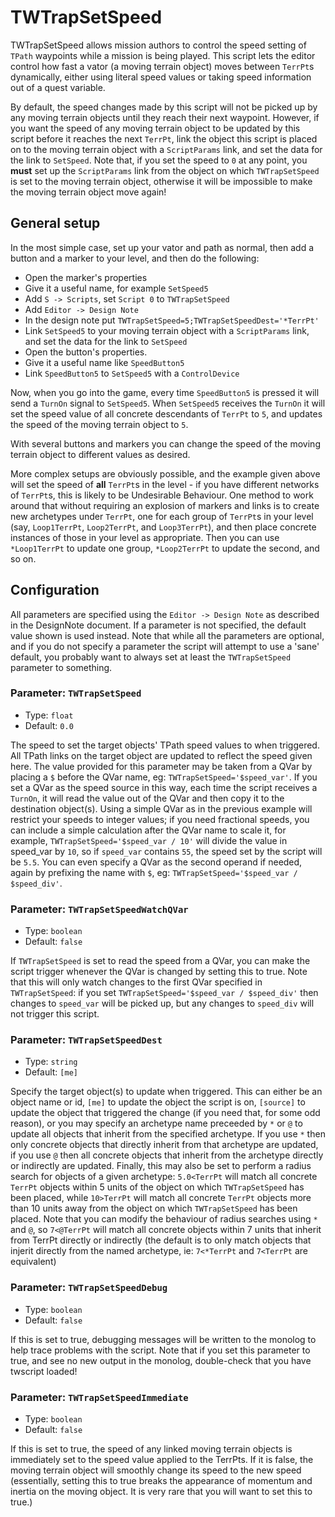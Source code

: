 # TWTrapSetSpeed

TWTrapSetSpeed allows mission authors to control the speed setting of `TPath`
waypoints while a mission is being played. This script lets the editor
control how fast a vator (a moving terrain object) moves between `TerrPt`s
dynamically, either using literal speed values or taking speed information out
of a quest variable.

By default, the speed changes made by this script will not be picked up by
any moving terrain objects until they reach their next waypoint. However, if
you want the speed of any moving terrain object to be updated by this script
before it reaches the next `TerrPt`, link the object this script is placed on
to the moving terrain object with a `ScriptParams` link, and set the data for
the link to `SetSpeed`. Note that, if you set the speed to `0` at any point,
you **must** set up the `ScriptParams` link from the object on which
`TWTrapSetSpeed` is set to the moving terrain object, otherwise it will be
impossible to make the moving terrain object move again!

## General setup

In the most simple case, set up your vator and path as normal, then add a
button and a marker to your level, and then do the following:

- Open the marker's properties
- Give it a useful name, for example `SetSpeed5`
- Add `S -> Scripts`, set `Script 0` to `TWTrapSetSpeed`
- Add `Editor -> Design Note`
- In the design note put `TWTrapSetSpeed=5;TWTrapSetSpeedDest='*TerrPt'`
- Link `SetSpeed5` to your moving terrain object with a `ScriptParams` link,
  and set the data for the link to `SetSpeed`
- Open the button's properties.
- Give it a useful name like `SpeedButton5`
- Link `SpeedButton5` to `SetSpeed5` with a `ControlDevice`

Now, when you go into the game, every time `SpeedButton5` is pressed it will
send a `TurnOn` signal to `SetSpeed5`. When `SetSpeed5` receives the `TurnOn`
it will set the speed value of all concrete descendants of `TerrPt` to `5`,
and updates the speed of the moving terrain object to `5`.

With several buttons and markers you can change the speed of the moving
terrain object to different values as desired.

More complex setups are obviously possible, and the example given above will
set the speed of **all** `TerrPt`s in the level - if you have different networks
of `TerrPt`s, this is likely to be Undesirable Behaviour. One method to work
around that without requiring an explosion of markers and links is to create
new archetypes under `TerrPt`, one for each group of `TerrPt`s in your level
(say, `Loop1TerrPt`, `Loop2TerrPt`, and `Loop3TerrPt`), and then place concrete
instances of those in your level as appropriate. Then you can use `*Loop1TerrPt`
to update one group, `*Loop2TerrPt` to update the second, and so on.

## Configuration

All parameters are specified using the `Editor -> Design Note` as described
in the DesignNote document. If a parameter is not specified, the default
value shown is used instead. Note that while all the parameters are optional,
and if you do not specify a parameter the script will attempt to use a 'sane'
default, you probably want to always set at least the `TWTrapSetSpeed`
parameter to something.

### Parameter: `TWTrapSetSpeed`
- Type: `float`
- Default: `0.0`

The speed to set the target objects' TPath speed values to when
triggered. All TPath links on the target object are updated to reflect the
speed given here. The value provided for this parameter may be taken from a
QVar by placing a `$` before the QVar name, eg: `TWTrapSetSpeed='$speed_var'`.
If you set a QVar as the speed source in this way, each time the script
receives a `TurnOn`, it will read the value out of the QVar and then copy it
to the destination object(s). Using a simple QVar as in the previous example
will restrict your speeds to integer values; if you need fractional speeds,
you can include a simple calculation after the QVar name to scale it, for
example, `TWTrapSetSpeed='$speed_var / 10'` will divide the value in
speed_var by `10`, so if `speed_var` contains `55`, the speed set by the
script will be `5.5`. You can even specify a QVar as the second operand if
needed, again by prefixing the name with `$`, eg:
`TWTrapSetSpeed='$speed_var / $speed_div'`.


### Parameter: `TWTrapSetSpeedWatchQVar`
- Type: `boolean`
- Default: `false`

If `TWTrapSetSpeed` is set to read the speed from a QVar, you
can make the script trigger whenever the QVar is changed by setting this to
true. Note that this will only watch changes to the first QVar specified in
`TWTrapSetSpeed`: if you set `TWTrapSetSpeed='$speed_var / $speed_div'` then
changes to `speed_var` will be picked up, but any changes to `speed_div`
will not trigger this script.


### Parameter: `TWTrapSetSpeedDest`
- Type: `string`
- Default: `[me]`

Specify the target object(s) to update when triggered. This can either be an
object name or id, `[me]` to update the object the script is on, `[source]`
to update the object that triggered the change (if you need that, for some
odd reason), or you may specify an archetype name preceeded by `*` or `@`
to update all objects that inherit from the specified archetype. If
you use `*` then only concrete objects that directly inherit from that
archetype are updated, if you use `@` then all concrete objects that inherit
from the archetype directly or indirectly are updated. Finally, this may
also be set to perform a radius search for objects of a given archetype:
`5.0<TerrPt` will match all concrete `TerrPt` objects within 5 units of the
object on which `TWTrapSetSpeed` has been placed, while `10>TerrPt` will
match all concrete `TerrPt` objects more than 10 units away from the object
on which `TWTrapSetSpeed` has been placed. Note that you can modify the
behaviour of radius searches using `*` and `@`, so `7<@TerrPt` will match
all concrete objects within 7 units that inherit from TerrPt directly or
indirectly (the default is to only match objects that injerit directly
from the named archetype, ie: `7<*TerrPt` and `7<TerrPt` are equivalent)


### Parameter: `TWTrapSetSpeedDebug`
- Type: `boolean`
- Default: `false`

If this is set to true, debugging messages will be written to
the monolog to help trace problems with the script. Note that if you set this
parameter to true, and see no new output in the monolog, double-check that
you have twscript loaded!


### Parameter: `TWTrapSetSpeedImmediate`
- Type: `boolean`
- Default: `false`

If this is set to true, the speed of any linked moving terrain
objects is immediately set to the speed value applied to the TerrPts. If it
is false, the moving terrain object will smoothly change its speed to the new
speed (essentially, setting this to true breaks the appearance of momentum and
inertia on the moving object. It is very rare that you will want to set this
to true.)
